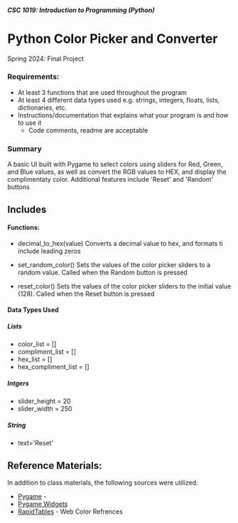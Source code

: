 #####  CSC 1019: Introduction to Programming (Python)
# Python Color Picker and Converter
Spring 2024: Final Project
### Requirements:
- At least 3 functions that are used throughout the program
- At least 4 different data types used e.g. strings, integers, floats, lists, dictionaries, etc.
- Instructions/documentation that explains what your program is and how to use it
  - Code comments, readme are acceptable


### Summary
A basic UI built with Pygame to select colors using sliders for Red, Green, and Blue values, as well as convert the RGB values to HEX, and display the complimentaty color. Additional features include 'Reset' and 'Random' buttons

## Includes

#### Functions:
- decimal_to_hex(value)
   Converts a decimal value to hex, and formats ti include leading zeros
  
- set_random_color()
   Sets the values of the color picker sliders to a random value. Called when the Random button is pressed

- reset_color()
   Sets the values of the color picker sliders to the initial value (128). Called when the Reset button is pressed

#### Data Types Used

##### Lists  
- color_list = []  
- compliment_list = []  
- hex_list = []  
- hex_compliment_list = []  

##### Intgers  
- slider_height = 20  
- slider_width = 250  

##### String
- text='Reset' 





## Reference Materials:
In addition to class materials, the following sources were utilized:
- [Pygame](https://www.pygame.org/news) - 
- [Pygame Widgets](https://pygamewidgets.readthedocs.io/en/stable/)
- [RapidTables](https://www.rapidtables.com/web/color/RGB_Color.html) - Web Color Refrences


